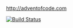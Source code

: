http://adventofcode.com 

[![Build Status](https://travis-ci.org/francoisperron/adventofcode-2016.svg?branch=master)](https://travis-ci.org/francoisperron/adventofcode-2016)
